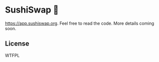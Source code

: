 # SushiSwap 🍣

https://app.sushiswap.org. Feel free to read the code. More details coming soon.

## License

WTFPL